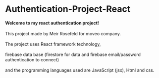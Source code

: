 # Authentication-Project-React
<h4>Welcome to my react authentication project!</h4>

This project made by Meir Rosefeld for moveo company. <br></br>
The project uses React framework technology, <br></br>
firebase data base (firestore for data and firebase email/password authentication to connect) <br></br>
and the programming languages used are JavaScript (jsx), Html and css. <br></br>
